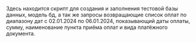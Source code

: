 Здесь находится скрипт для создания и заполнения тестовой базы данных, модель бд, а так же запросы возвращающие список оплат по диапазону дат с 02.01.2024 по 06.01.2024, 
показывающий даты оплаты, сумму, наименование пункта приёма оплат и вида платёжного документа.

